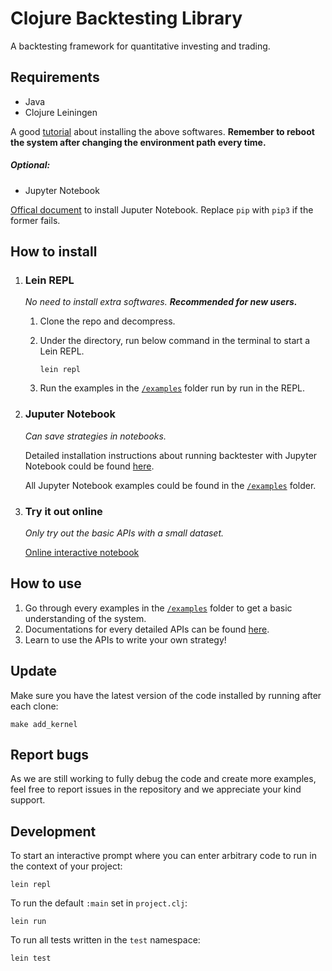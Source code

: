 # Clojure Backtesting Library

A backtesting framework for quantitative investing and trading.

## Requirements


- Java
- Clojure Leiningen

A good [tutorial](https://ericnormand.me/guide/how-to-install-clojure) about installing the above softwares. **Remember to reboot the system after changing the environment path every time.**

##### Optional:


- Jupyter Notebook

[Offical document](https://jupyter.org/install#jupyter-notebook) to install Juputer Notebook. Replace `pip` with `pip3` if the former fails.

## How to install

1. ### Lein REPL

   *No need to install extra softwares. **Recommended for new users.***

   1. Clone the repo and decompress.

   2. Under the directory, run below command in the terminal to start a Lein REPL.

      `lein repl`

   3. Run the examples in the [`/examples`](/examples) folder run by run in the REPL.

2. ### Juputer Notebook

   *Can save strategies in notebooks.*

   Detailed installation instructions about running backtester with Jupyter Notebook could be found [here](https://clojure-finance.github.io/clojure-backtesting-website/posts/get-started/https://clojure-finance.github.io/clojure-backtesting-website/).

   All Jupyter Notebook examples could be found in the [`/examples`](/examples) folder.

3. ### Try it out online

   *Only try out the basic APIs with a small dataset.*

   [Online interactive notebook](https://mybinder.org/v2/gh/clojure-finance/clojure-backtesting/binder)

## How to use

1. Go through every examples in the [`/examples`](/examples) folder to get a basic understanding of the system.
2. Documentations for every detailed APIs can be found [here](https://clojure-finance.github.io/clojure-backtesting-website/#part-ii-api-documentation).
3. Learn to use the APIs to write your own strategy!

## Update

Make sure you have the latest version of the code installed by running after each clone:
```
make add_kernel
```



## Report bugs

As we are still working to fully debug the code and create more examples, feel free to report issues in the repository and we appreciate your kind support.  

## Development

To start an interactive prompt where you can enter arbitrary code to run in the context of your project:
```
lein repl
```
To run the default `:main` set in `project.clj`:
```
lein run
```
To run all tests written in the `test` namespace:
```
lein test
```

